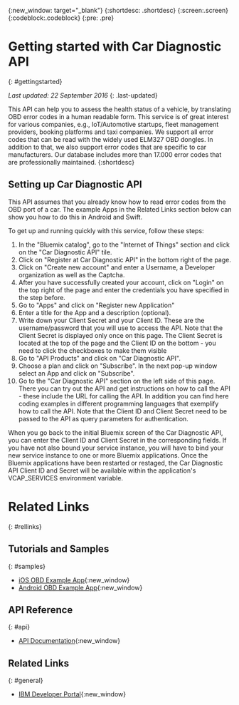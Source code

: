 {:new_window: target="_blank"}
{:shortdesc: .shortdesc}
{:screen:.screen}
{:codeblock:.codeblock}
{:pre: .pre}

<!-- This template is for getting started with a Bluemix service. It is a task template intended to document productive use of the service. It is not intended for discovery and conceptual information.  -->

<!-- The name of this file should remain index.md.
Please delete out content examples and coding that you are not using for your service. -->

# Getting started with Car Diagnostic API
{: #gettingstarted}
<!-- Provide an appropriate ID above -->
*Last updated: 22 September 2016*
{: .last-updated}

<!-- Short description: REQUIRED
The short description section should include one to two sentences describing why a developer would want to use your service in an app. This should be conversational style. For search engine optimization, include the service long name and "Bluemix". Keep the {: shortdesc} after the first paragraph so that the framework renders it properly.

Examples: -->
This API can help you to assess the health status of a vehicle, by translating OBD error codes in a human readable form. This service is of great interest for various companies, e.g., IoT/Automotive startups, fleet management providers, booking platforms and taxi companies. We support all error codes that can be read with the widely used ELM327 OBD dongles. In addition to that, we also support error codes that are specific to car manufacturers. Our database includes more than 17.000 error codes that are professionally maintained.
{:shortdesc}

<!-- If overview content is required, do not include it here. Put it in a separate "## About" section below the task section. -->

<!-- Task section: REQUIRED
The task section includes steps to integrate the service into the app.
- With task-based, technical information, reduce the conversational style in favor of succinct and direct instructions.
- DO include the basic, most-common-use scenario steps to use the service or integrate it into the app.
- DO NOT include steps to add the service from the Bluemix catalog; we assume that the user already took steps in the UI to add the service.
- DO include code snippets in all languages that can be copied, as well as VCAP service info.
- For additional tasks like configuring, managing, etc., add a task section (## Gerund_task_title) below the task section or "About" section if used. Use a task title such as "Configuring x", "Administering y", "Managing z". -->

## Setting up Car Diagnostic API
<!-- You can include an optional prerequisites paragraph for any prerequisites to be met before integrating the service. For example: -->

This API assumes that you already know how to read error codes from the OBD port
of a car. The example Apps in the Related Links section below can show you how
to do this in Android and Swift.

<!-- Include a sentence to briefly introduce the steps. Examples: -->

To get up and running quickly with this service, follow these steps:

<!-- Use ordered list markup for the step section. For code examples:
- use three backticks ahead of and after the example (```)
- For copyable code snippet, multi-line, include {: codeblock} following the last set of backticks. A copy button will display in framework in output.
- For copyable command, single line, include {: pre} following the last set of backticks. When displayed, it will show "$" at the beginning of the command example and a copy button, but the copy button will include just the command example.
- For non-copyable output snippet, include {: screen} following the last set of backticks.
 -->

1. In the "Bluemix catalog", go to the "Internet of Things" section and click on
   the "Car Diagnostic API" tile.
2. Click on "Register at Car Diagnostic API" in the bottom right of the page.
3. Click on "Create new account" and enter a Username, a Developer
   organization as well as the Captcha.
4. After you have successfully created your account, click on "Login" on the top
   right of the page and enter the credentials you have specified in the step
   before.
5. Go to "Apps" and click on "Register new Application"
6. Enter a title for the App and a description (optional).
7. Write down your Client Secret and your Client ID. These are the
   username/password that you will use to access the API. Note that the Client
   Secret is displayed only once on this page. The Client Secret is located at
   the top of the page and the Client ID on the bottom - you need to click the
   checkboxes to make them visible
8. Go to "API Products" and click on "Car Diagnostic API".
9. Choose a plan and click on "Subscribe". In the next pop-up window select an App
   and click on "Subscribe".
10. Go to the "Car Diagnostic API" section on the left side of this page. There
    you can try out the API and get instructions on how to call the API - these
    include the URL for calling the API. In addition you can find here coding
    examples in different programming languages that exemplify how to call the
    API. Note that the Client ID and Client Secret need to be passed to the API
    as query parameters for authentication.

When you go back to the initial Bluemix screen of the Car Diagnostic API, you
can enter the Client ID and Client Secret in the corresponding fields. If you
have not also bound your service instance, you will have to bind your new
service instance to one or more Bluemix applications. Once the Bluemix
applications have been restarted or restaged, the Car Diagnostic API Client ID
and Secret will be available within the application's VCAP_SERVICES environment
variable.

<!-- Related links section: REQUIRED.
Related links display in the upper right of the getting started page.
Ensure that you retain the lowercase anchor IDs (eg. {: #rellinks}) as shown in this template. These are used as IDs during transform and the doc framework keys off the IDs for display.
The headings coded here are not actually used. The doc framework provides the correct headings.
Also ensure that the related links stay in position at the end of this file or the doc framework will not display them properly.
Use {:new_window} for external links to open a new window.-->
<!-- Please delete all comments within the related links section to avoid breaking the build. Thanks. -->

# Related Links
{: #rellinks}

## Tutorials and Samples
{: #samples}

<!-- Recommended external links to your top three devWorks articles and sample applications. NOTE: sample apps should be in node and java at a minimum. Link text should be: <sample_name> sample or developerworks: <article_name>. To confirm the available articles for your service, go to http://www.ibm.com/developerworks/views/global/libraryview.jsp?show_abstract=falsecontentarea_by=All+Zonesproduct_by=-1topic_by=BlueMixindustry_by=-1type_by=All+Typesibm-search=Search and select your service from the product drop-down menu -->

* [iOS OBD Example App](https://github.com/HellaVentures/iOS-OBD-Example-App){:new_window}
* [Android OBD Example App](https://github.com/HellaVentures/Android-OBD-Example-App){:new_window}


## API Reference
{: #api}

<!-- External links to the landing page of each generated doc for the APIs that are supported by your service. Use only the type of API as the link text (Java, JavaScript, REST, Objective-C) -->

* [API Documentation](https://github.com/HellaVentures/Car-Diagnostic-API){:new_window}

## Related Links
{: #general}

<!-- Include a link to your full product documentation, pricing sheet, IBM Bluemix prerequisites -->
<!-- NOTE: Remove these comments when using this template. Otherwise the comment will break the build! Thanks. -->

* [IBM Developer Portal](https://production-hella-ventures-car-diagnostic-api.developer.eu.apiconnect.ibmcloud.com/user/register){:new_window}
